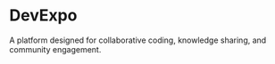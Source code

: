 # DevExpo
A platform designed for collaborative coding, knowledge sharing, and community engagement.
